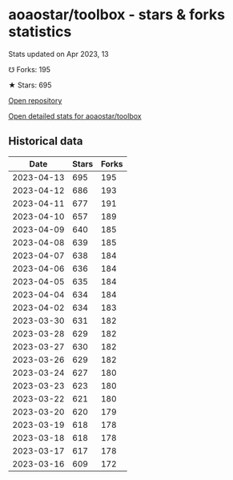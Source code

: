 # aoaostar/toolbox - stars & forks statistics

Stats updated on Apr 2023, 13

☋ Forks: 195

★ Stars: 695

[Open repository](https://github.com/aoaostar/toolbox)

[Open detailed stats for aoaostar/toolbox](https://reviewgithub.com/rep/aoaostar/toolbox)

## Historical data
| Date | Stars | Forks |
|------|-------|-------|
| 2023-04-13 | 695 | 195 | 
| 2023-04-12 | 686 | 193 | 
| 2023-04-11 | 677 | 191 | 
| 2023-04-10 | 657 | 189 | 
| 2023-04-09 | 640 | 185 | 
| 2023-04-08 | 639 | 185 | 
| 2023-04-07 | 638 | 184 | 
| 2023-04-06 | 636 | 184 | 
| 2023-04-05 | 635 | 184 | 
| 2023-04-04 | 634 | 184 | 
| 2023-04-02 | 634 | 183 | 
| 2023-03-30 | 631 | 182 | 
| 2023-03-28 | 629 | 182 | 
| 2023-03-27 | 630 | 182 | 
| 2023-03-26 | 629 | 182 | 
| 2023-03-24 | 627 | 180 | 
| 2023-03-23 | 623 | 180 | 
| 2023-03-22 | 621 | 180 | 
| 2023-03-20 | 620 | 179 | 
| 2023-03-19 | 618 | 178 | 
| 2023-03-18 | 618 | 178 | 
| 2023-03-17 | 617 | 178 | 
| 2023-03-16 | 609 | 172 | 


